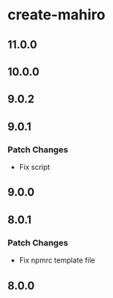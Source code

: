 # create-mahiro

## 11.0.0

## 10.0.0

## 9.0.2

## 9.0.1

### Patch Changes

- Fix script

## 9.0.0

## 8.0.1

### Patch Changes

- Fix npmrc template file

## 8.0.0
